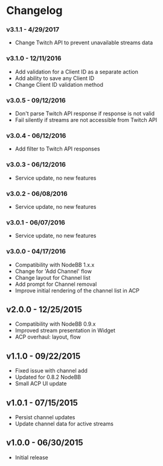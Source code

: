 # Changelog

### v3.1.1 - 4/29/2017

- Change Twitch API to prevent unavailable streams data

### v3.1.0 - 12/11/2016

- Add validation for a Client ID as a separate action
- Add ability to save any Client ID
- Change Client ID validation method

### v3.0.5 - 09/12/2016

- Don't parse Twitch API response if response is not valid
- Fail silently if streams are not accessible from Twitch API

### v3.0.4 - 06/12/2016

- Add filter to Twitch API responses

### v3.0.3 - 06/12/2016

- Service update, no new features

### v3.0.2 - 06/08/2016

- Service update, no new features

### v3.0.1 - 06/07/2016

- Service update, no new features

### v3.0.0 - 04/17/2016

- Compatibility with NodeBB 1.x.x
- Change for 'Add Channel' flow
- Change layout for Channel list
- Add prompt for Channel removal
- Improve initial rendering of the channel list in ACP

## v2.0.0 - 12/25/2015

- Compatibility with NodeBB 0.9.x
- Improved stream presentation in Widget
- ACP overhaul: layout, flow

## v1.1.0 - 09/22/2015

- Fixed issue with channel add
- Updated for 0.8.2 NodeBB
- Small ACP UI update

## v1.0.1 - 07/15/2015

- Persist channel updates
- Update channel data for active streams

## v1.0.0 - 06/30/2015

- Initial release